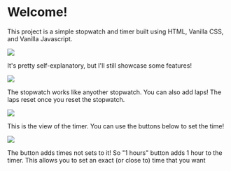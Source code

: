 <h1>Welcome!</h1>
<p>This project is a simple stopwatch and timer built using HTML, Vanilla CSS, and Vanilla Javascript.</p>
<img src="https://user-images.githubusercontent.com/81598650/183257175-4a22ce1b-7b24-4c16-b466-2a05d71a6a76.png"></img>
<p>It's pretty self-explanatory, but I'll still showcase some features!</p>
<img src="https://user-images.githubusercontent.com/81598650/183257373-fb48d4e1-b747-4ca4-8854-aae067f3eed3.png"></img>
<p>The stopwatch works like anyother stopwatch. You can also add laps! The laps reset once you reset the stopwatch.</p>
<img src="https://user-images.githubusercontent.com/81598650/183257408-161f8b01-01f9-4749-ae52-e450f2ccca1a.png"></img>
<p>This is the view of the timer. You can use the buttons below to set the time!</p>
<img src="https://user-images.githubusercontent.com/81598650/183257452-d937cc4c-066b-4c06-bea3-ee94c5651bdf.png"></img>
<p>The button adds times not sets to it! So "1 hours" button adds 1 hour to the timer. This allows you to set an exact (or close to) time that you want</p>


